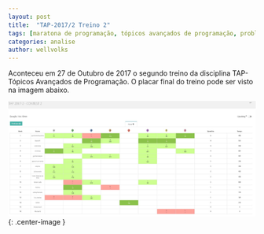 ```yaml
---
layout: post
title:  "TAP-2017/2 Treino 2"
tags: [maratona de programação, tópicos avançados de programação, problemset, analise]
categories: analise
author: wellvolks
---
```


Aconteceu em 27 de Outubro de 2017 o segundo treino da disciplina TAP-Tópicos Avançados de Programação. O placar final do treino pode ser visto na imagem abaixo.

![Placar final do Treino-2 - TAP/2017-2](/_assets/images/Placar-Treino-2-Tap2017-2.JPG){: .center-image }

<!--
A prova foi composta por 13 problemas. Os níveis dos problemas e as respectivas técnicas que podem ser usadas para resolve-los é apresentado na tabela abaixo.

| Problema				                | Dificuldade	| Técnica relacionada	                                |
|:--------------------------------------|:-------------:|------------------------------------------------------:|
|A - <a href="#bingo">Bingo!</a> 		            | 3   	| ad hoc		                                        |
|B - <a href="#horas">Horas e Minutos</a>	                    | 2	    | ad hoc |
|C - <a href="#led">LED</a>				            | 1		    | string		                                        |
|D - <a href="#arvore">Árvore de Natal</a>		                    | 2	        | ad hoc, substr                              |
|E - <a href="#telefone">Telefone Sem Fio</a>			        | 2 		| contadores                        |
|F - <a href="#trilhos">Trilhos</a>			        | 3   | pilha                                   |
|G - <a href="#diamantes">Diamantes e Areia</a>	                            | 2         | contadores, pilha       |
|H - <a href="#pontos">Pontos de Feno</a>	                    | 3		| mapas, STL maps				                    |
|I - <a href="#dama">Dama</a>			                | 1		    | ad hoc				                         |
|J - <a href="#mapa">Mapa do Meistre</a>			                | 2		    | travessia em grafos					                         |
|K - <a href="#flores">Flores de Fogo</a>			                | 2		    | geometria					                         |
|L - <a href="#primo">Primo Rápido</a>	                | 2 		| matemática                    |
|M - <a href="#guarda">Guarda Costeira</a>   | 2 	    | matemática, Ad Hoc	                    |
|=====

<p>

</p>


{% include analises/Treino-2-TAP-2017-2/perfection.md %}
{% include analises/Treino-2-TAP-2017-2/smokes.md %}
{% include analises/Treino-2-TAP-2017-2/conjecture.md %}
{% include analises/Treino-2-TAP-2017-2/prime_factors.md %}
{% include analises/Treino-2-TAP-2017-2/id_codes.md %}
{% include analises/Treino-2-TAP-2017-2/median.md %}
{% include analises/Treino-2-TAP-2017-2/hardwood_species.md %}
{% include analises/Treino-2-TAP-2017-2/jolly_jumpers.md %}

-->
